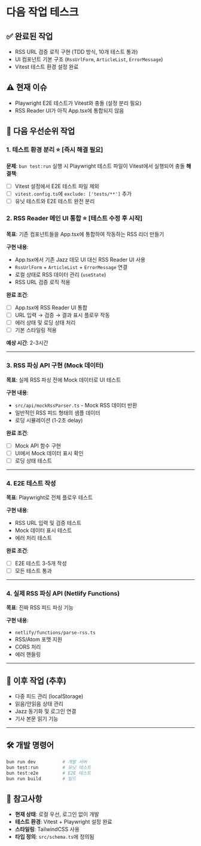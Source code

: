 # 다음 작업 테스크

## ✅ 완료된 작업
- RSS URL 검증 로직 구현 (TDD 방식, 10개 테스트 통과)
- UI 컴포넌트 기본 구조 (`RssUrlForm`, `ArticleList`, `ErrorMessage`)
- Vitest 테스트 환경 설정 완료

## ⚠️ 현재 이슈
- Playwright E2E 테스트가 Vitest와 충돌 (설정 분리 필요)
- RSS Reader UI가 아직 App.tsx에 통합되지 않음

## 🚀 다음 우선순위 작업 

### 1. 테스트 환경 분리 ⭐️ **[즉시 해결 필요]**
**문제**: `bun test:run` 실행 시 Playwright 테스트 파일이 Vitest에서 실행되어 충돌
**해결책**: 
- [ ] Vitest 설정에서 E2E 테스트 파일 제외
- [ ] `vitest.config.ts`에 `exclude: ['tests/**']` 추가
- [ ] 유닛 테스트와 E2E 테스트 완전 분리

### 2. RSS Reader 메인 UI 통합 ⭐️ **[테스트 수정 후 시작]**
**목표**: 기존 컴포넌트들을 App.tsx에 통합하여 작동하는 RSS 리더 만들기

**구현 내용**:
- App.tsx에서 기존 Jazz 데모 UI 대신 RSS Reader UI 사용
- `RssUrlForm` + `ArticleList` + `ErrorMessage` 연결
- 로컬 상태로 RSS 데이터 관리 (`useState`)
- RSS URL 검증 로직 적용

**완료 조건**:
- [ ] App.tsx에 RSS Reader UI 통합
- [ ] URL 입력 → 검증 → 결과 표시 플로우 작동
- [ ] 에러 상태 및 로딩 상태 처리
- [ ] 기본 스타일링 적용

**예상 시간**: 2-3시간

---

### 3. RSS 파싱 API 구현 (Mock 데이터)
**목표**: 실제 RSS 파싱 전에 Mock 데이터로 UI 테스트

**구현 내용**:
- `src/api/mockRssParser.ts` - Mock RSS 데이터 반환
- 일반적인 RSS 피드 형태의 샘플 데이터
- 로딩 시뮬레이션 (1-2초 delay)

**완료 조건**:
- [ ] Mock API 함수 구현
- [ ] UI에서 Mock 데이터 표시 확인
- [ ] 로딩 상태 테스트

---

### 4. E2E 테스트 작성
**목표**: Playwright로 전체 플로우 테스트

**구현 내용**:
- RSS URL 입력 및 검증 테스트
- Mock 데이터 표시 테스트
- 에러 처리 테스트

**완료 조건**:
- [ ] E2E 테스트 3-5개 작성
- [ ] 모든 테스트 통과

---

### 4. 실제 RSS 파싱 API (Netlify Functions)
**목표**: 진짜 RSS 피드 파싱 기능

**구현 내용**:
- `netlify/functions/parse-rss.ts`
- RSS/Atom 포맷 지원
- CORS 처리
- 에러 핸들링

---

## 🔄 이후 작업 (추후)
- 다중 피드 관리 (localStorage)
- 읽음/안읽음 상태 관리  
- Jazz 동기화 및 로그인 연결
- 기사 본문 읽기 기능

---

## 🛠 개발 명령어
```bash
bun run dev          # 개발 서버
bun test:run         # 유닛 테스트
bun test:e2e         # E2E 테스트
bun run build        # 빌드
```

## 📝 참고사항
- **현재 상태**: 로컬 우선, 로그인 없이 개발
- **테스트 환경**: Vitest + Playwright 설정 완료
- **스타일링**: TailwindCSS 사용
- **타입 정의**: `src/schema.ts`에 정의됨